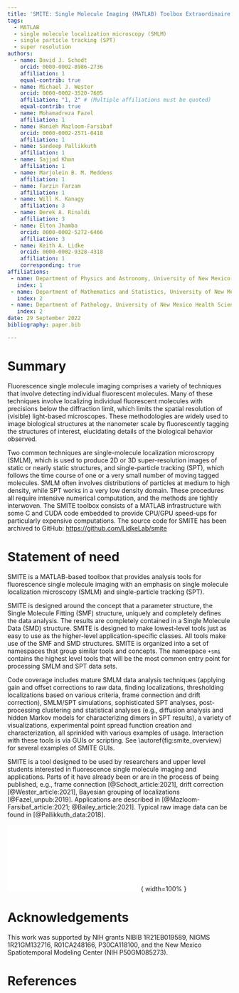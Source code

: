 ```yaml
---
title: 'SMITE: Single Molecule Imaging (MATLAB) Toolbox Extraordinaire'
tags:
  - MATLAB
  - single molecule localization microscopy (SMLM)
  - single particle tracking (SPT)
  - super resolution
authors:
  - name: David J. Schodt
    orcid: 0000-0002-8986-2736
    affiliation: 1
    equal-contrib: true
  - name: Michael J. Wester
    orcid: 0000-0002-3520-7605
    affiliation: "1, 2" # (Multiple affiliations must be quoted)
    equal-contrib: true
  - name: Mohamadreza Fazel
    affiliation: 1
  - name: Hanieh Mazloom-Farsibaf
    orcid: 0000-0002-2571-0418
    affiliation: 1
  - name: Sandeep Pallikkuth
    affiliation: 1
  - name: Sajjad Khan
    affiliation: 1
  - name: Marjolein B. M. Meddens
    affiliation: 1
  - name: Farzin Farzam
    affiliation: 1
  - name: Will K. Kanagy
    affiliation: 3
  - name: Derek A. Rinaldi
    affiliation: 3
  - name: Elton Jhamba
    orcid: 0000-0002-5272-6466
    affiliation: 3
  - name: Keith A. Lidke
    orcid: 0000-0002-9328-4318
    affiliation: 1
    corresponding: true
affiliations:
 - name: Department of Physics and Astronomy, University of New Mexico
   index: 1
 - name: Department of Mathematics and Statistics, University of New Mexico
   index: 2
 - name: Department of Pathology, University of New Mexico Health Sciences Center
   index: 2
date: 29 September 2022
bibliography: paper.bib

---
```


# Summary

Fluorescence single molecule imaging comprises a variety of techniques that
involve detecting individual fluorescent molecules.  Many of these techniques
involve localizing individual fluorescent molecules with precisions below the
diffraction limit, which limits the spatial resolution of (visible) light-based
microscopes.  These methodologies are widely used to image biological
structures at the nanometer scale by fluorescently tagging the structures of
interest, elucidating details of the biological behavior observed.

Two common techniques are single-molecule localization microscropy (SMLM),
which is used to produce 2D or 3D super-resolution images of static or nearly
static structures, and single-particle tracking (SPT), which follows the time
course of one or a very small number of moving tagged molecules.  SMLM often
involves distributions of particles at medium to high density, while SPT works
in a very low density domain.  These procedures all require intensive numerical
computation, and the methods are tightly interwoven.  The SMITE toolbox
consists of a MATLAB infrastructure with some C and CUDA code embedded to
provide CPU/GPU speed-ups for particularly expensive computations.
The source code for SMITE has been archived to GitHub:
https://github.com/LidkeLab/smite

# Statement of need

SMITE is a MATLAB-based toolbox that provides analysis tools for fluorescence
single molecule imaging with an emphasis on single molecule localization
microscopy (SMLM) and single-particle tracking (SPT).

SMITE is designed around the concept that a parameter structure, the Single
Molecule Fitting (SMF) structure, uniquely and completely defines the data
analysis.  The results are completely contained in a Single Molecule Data (SMD)
structure.  SMITE is designed to make lowest-level tools just as easy to use as
the higher-level application-specific classes.  All tools make use of the SMF
and SMD structures.  SMITE is organized into a set of namespaces that group
similar tools and concepts.  The namespace  `+smi`  contains the highest level
tools that will be the most common entry point for processing SMLM and SPT data
sets. 

Code coverage includes mature SMLM data analysis techniques (applying gain and 
offset corrections to raw data, finding localizations, thresholding
localizations based on various criteria, frame connection and drift
correction), SMLM/SPT simulations, sophisticated SPT analyses, post-processing
clustering and statistical analyses (e.g., diffusion analysis and hidden Markov
models for characterizing dimers in SPT results), a variety of visualizations,
experimental point spread function creation and characterization, all sprinkled
with various examples of usage.  Interaction with these tools is via GUIs or
scripting.  See \autoref{fig:smite_overview} for several examples of SMITE
GUIs.

SMITE is a tool designed to be used by researchers and upper level students
interested in fluorescence single molecule imaging and applications.  Parts of
it have already been or are in the process of being published, e.g., frame
connection [@Schodt_article:2021], drift correction [@Wester_article:2021],
Bayesian grouping of localizations [@Fazel_unpub:2019].  Applications are
described in [@Mazloom-Farsibaf_article:2021; @Bailey_article:2021].
Typical raw image data can be found in [@Pallikkuth_data:2018].

![SMITE GUIs for making movies from SPT trajectories, SMLM analysis, channel
registration, and inspection of results contained in SMD
structures.\label{fig:smite_overview}](smite_overview.pdf){ width=100% }

# Acknowledgements

This work was supported by NIH grants
NIBIB 1R21EB019589, NIGMS 1R21GM132716, R01CA248166, P30CA118100,
and the New Mexico Spatiotemporal Modeling Center (NIH P50GM085273).

# References
